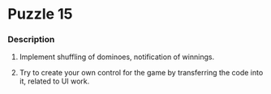 # Puzzle 15

### Description 

1. Implement shuffling of dominoes, notification of winnings.

2. Try to create your own control for the game by transferring the code into it, related to UI work.